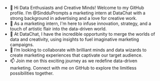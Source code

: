 - 👋 Hi Data Enthusiasts and Creative Minds! Welcome to my GitHub profile. I’m @SindduPrompts a marketing intern at DataChat with a strong background in advertising and a love for creative work.
- 👀 As a marketing intern, I'm here to infuse innovation, strategy, and a touch of artistic flair into the data-driven world.
- 🌱 At DataChat, I have the incredible opportunity to merge the worlds of data and creativity, using insights to fuel imaginative marketing campaigns.
- 💞️ I’m looking to collaborate with brilliant minds and data wizards to create marketing experiences that captivate our target audience.
- 📫 Join me on this exciting journey as we redefine data-driven marketing. Connect with me on GitHub to explore the limitless possibilities together.

<!---
SindduPrompts/SindduPrompts is a ✨ special ✨ repository because its `README.md` (this file) appears on your GitHub profile.
You can click the Preview link to take a look at your changes.
--->
